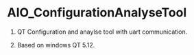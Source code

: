 # AIO_ConfigurationAnalyseTool
1. QT Configuration and anaylse tool with uart communication.

2. Based on windows QT 5.12.
